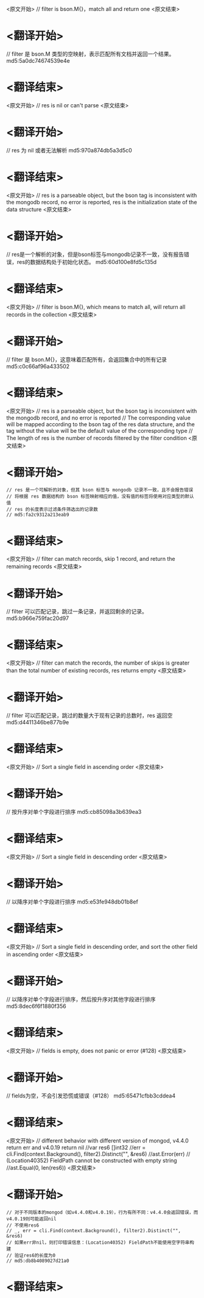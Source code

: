 
<原文开始>
// filter is bson.M{}，match all and return one
<原文结束>

# <翻译开始>
// filter 是 bson.M 类型的空映射，表示匹配所有文档并返回一个结果。 md5:5a0dc74674539e4e
# <翻译结束>


<原文开始>
// res is nil or can't parse
<原文结束>

# <翻译开始>
// res 为 nil 或者无法解析 md5:970a874db5a3d5c0
# <翻译结束>


<原文开始>
// res is a parseable object, but the bson tag is inconsistent with the mongodb record, no error is reported, res is the initialization state of the data structure
<原文结束>

# <翻译开始>
// res是一个解析的对象，但是bson标签与mongodb记录不一致，没有报告错误，res的数据结构处于初始化状态。 md5:60d100e8fd5c135d
# <翻译结束>


<原文开始>
// filter is bson.M{}, which means to match all, will return all records in the collection
<原文结束>

# <翻译开始>
// filter 是 bson.M{}，这意味着匹配所有，会返回集合中的所有记录 md5:c0c66af96a433502
# <翻译结束>


<原文开始>
	// res is a parseable object, but the bson tag is inconsistent with the mongodb record, and no error is reported
	// The corresponding value will be mapped according to the bson tag of the res data structure, and the tag without the value will be the default value of the corresponding type
	// The length of res is the number of records filtered by the filter condition
<原文结束>

# <翻译开始>
	// res 是一个可解析的对象，但其 bson 标签与 mongodb 记录不一致，且不会报告错误
	// 将根据 res 数据结构的 bson 标签映射相应的值，没有值的标签将使用对应类型的默认值
	// res 的长度表示过滤条件筛选出的记录数
	// md5:fa2c9312a213eab9
# <翻译结束>


<原文开始>
// filter can match records, skip 1 record, and return the remaining records
<原文结束>

# <翻译开始>
// filter 可以匹配记录，跳过一条记录，并返回剩余的记录。 md5:b966e759fac20d97
# <翻译结束>


<原文开始>
// filter can match the records, the number of skips is greater than the total number of existing records, res returns empty
<原文结束>

# <翻译开始>
// filter 可以匹配记录，跳过的数量大于现有记录的总数时，res 返回空 md5:d4411346be877b9e
# <翻译结束>


<原文开始>
// Sort a single field in ascending order
<原文结束>

# <翻译开始>
// 按升序对单个字段进行排序 md5:cb85098a3b639ea3
# <翻译结束>


<原文开始>
// Sort a single field in descending order
<原文结束>

# <翻译开始>
// 以降序对单个字段进行排序 md5:e53fe948db01b8ef
# <翻译结束>


<原文开始>
// Sort a single field in descending order, and sort the other field in ascending order
<原文结束>

# <翻译开始>
// 以降序对单个字段进行排序，然后按升序对其他字段进行排序 md5:8dec6f6f1880f356
# <翻译结束>


<原文开始>
// fields is empty, does not panic or error (#128)
<原文结束>

# <翻译开始>
// fields为空，不会引发恐慌或错误（#128） md5:65471cfbb3cddea4
# <翻译结束>


<原文开始>
	// different behavior with different version of mongod, v4.4.0 return err and v4.0.19 return nil
	//var res6 []int32
	//err = cli.Find(context.Background(), filter2).Distinct("", &res6)
	//ast.Error(err) // (Location40352) FieldPath cannot be constructed with empty string
	//ast.Equal(0, len(res6))
<原文结束>

# <翻译开始>
	// 对于不同版本的mongod（如v4.4.0和v4.0.19），行为有所不同：v4.4.0会返回错误，而v4.0.19则可能返回nil
	// 不使用res6
	// _, err = cli.Find(context.Background(), filter2).Distinct("", &res6)
	// 如果err非nil，则打印错误信息：(Location40352) FieldPath不能使用空字符串构建
	// 验证res6的长度为0
	// md5:db8b4089027d21a0
# <翻译结束>

